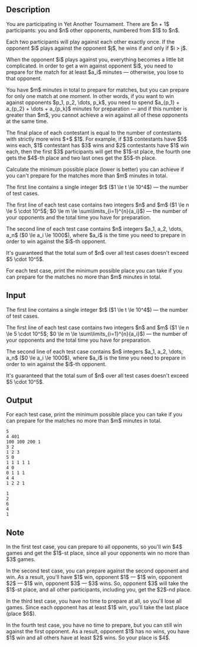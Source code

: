 ## Description

<div><p>You are participating in Yet Another Tournament. There are $n + 1$ participants: you and $n$ other opponents, numbered from $1$ to $n$.</p><p>Each two participants will play against each other exactly once. If the opponent $i$ plays against the opponent $j$, he wins if and only if $i &gt; j$.</p><p>When the opponent $i$ plays against you, everything becomes a little bit complicated. In order to get a win against opponent $i$, you need to prepare for the match for at least $a_i$ minutes — otherwise, you lose to that opponent.</p><p>You have $m$ minutes in total to prepare for matches, but you can prepare for only one match at one moment. In other words, if you want to win against opponents $p_1, p_2, \dots, p_k$, you need to spend $a_{p_1} + a_{p_2} + \dots + a_{p_k}$ minutes for preparation — and if this number is greater than $m$, you cannot achieve a win against all of these opponents at the same time.</p><p>The final place of each contestant is equal to the number of contestants with strictly more wins $+$ $1$. For example, if $3$ contestants have $5$ wins each, $1$ contestant has $3$ wins and $2$ contestants have $1$ win each, then the first $3$ participants will get the $1$-st place, the fourth one gets the $4$-th place and two last ones get the $5$-th place.</p><p>Calculate the minimum possible place (lower is better) you can achieve if you can't prepare for the matches more than $m$ minutes in total.</p></div><div class="input-specification"><p>The first line contains a single integer $t$ ($1 \le t \le 10^4$)&nbsp;— the number of test cases.</p><p>The first line of each test case contains two integers $n$ and $m$ ($1 \le n \le 5 \cdot 10^5$; $0 \le m \le \sum\limits_{i=1}^{n}{a_i}$)&nbsp;— the number of your opponents and the total time you have for preparation.</p><p>The second line of each test case contains $n$ integers $a_1, a_2, \dots, a_n$ ($0 \le a_i \le 1000$), where $a_i$ is the time you need to prepare in order to win against the $i$-th opponent.</p><p>It's guaranteed that the total sum of $n$ over all test cases doesn't exceed $5 \cdot 10^5$.</p></div><div class="output-specification"><p>For each test case, print the minimum possible place you can take if you can prepare for the matches no more than $m$ minutes in total.</p></div>

## Input

<p>The first line contains a single integer $t$ ($1 \le t \le 10^4$)&nbsp;— the number of test cases.</p><p>The first line of each test case contains two integers $n$ and $m$ ($1 \le n \le 5 \cdot 10^5$; $0 \le m \le \sum\limits_{i=1}^{n}{a_i}$)&nbsp;— the number of your opponents and the total time you have for preparation.</p><p>The second line of each test case contains $n$ integers $a_1, a_2, \dots, a_n$ ($0 \le a_i \le 1000$), where $a_i$ is the time you need to prepare in order to win against the $i$-th opponent.</p><p>It's guaranteed that the total sum of $n$ over all test cases doesn't exceed $5 \cdot 10^5$.</p>

## Output

<p>For each test case, print the minimum possible place you can take if you can prepare for the matches no more than $m$ minutes in total.</p>





```input1|2,3,6,7,10,11
5
4 401
100 100 200 1
3 2
1 2 3
5 0
1 1 1 1 1
4 0
0 1 1 1
4 4
1 2 2 1
```




```output1
1
2
6
4
1
```



## Note

<p>In the first test case, you can prepare to all opponents, so you'll win $4$ games and get the $1$-st place, since all your opponents win no more than $3$ games.</p><p>In the second test case, you can prepare against the second opponent and win. As a result, you'll have $1$ win, opponent $1$&nbsp;— $1$ win, opponent $2$&nbsp;— $1$ win, opponent $3$&nbsp;— $3$ wins. So, opponent $3$ will take the $1$-st place, and all other participants, including you, get the $2$-nd place.</p><p>In the third test case, you have no time to prepare at all, so you'll lose all games. Since each opponent has at least $1$ win, you'll take the last place (place $6$).</p><p>In the fourth test case, you have no time to prepare, but you can still win against the first opponent. As a result, opponent $1$ has no wins, you have $1$ win and all others have at least $2$ wins. So your place is $4$.</p>
